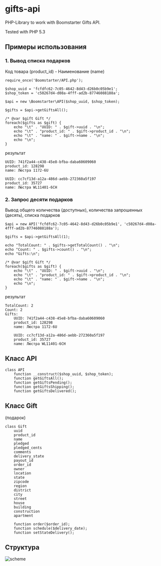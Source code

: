 gifts-api
=========

PHP-Library to work with Boomstarter Gifts API.

Tested with PHP 5.3


## Примеры использования

### 1. Вывод списка подарков

Код товара (product_id) - Наименование (name)

    require_once('Boomstarter/API.php');

    $shop_uuid = 'fcfdfc62-7c05-4642-8d43-d26b0c05b9e1';
    $shop_token = 'c50267d4-d08a-4fff-ad2b-87746088188a';
    
    $api = new \Boomstarter\API($shop_uuid, $shop_token);
    
    $gifts = $api->getGiftsAll();
    
    /* @var $gift Gift */
    foreach($gifts as $gift) {
        echo "\t" . "UUID: " . $gift->uuid . "\n";
        echo "\t" . "product_id: " . $gift->product_id . "\n";
        echo "\t" . "name: " . $gift->name . "\n";
        echo "\n";
    }
    
результат

	UUID: 741f2a44-c438-45e8-bfba-daba60609060
	product_id: 128298
	name: Люстра 1172-6U

	UUID: cc7cf13d-a12a-486d-aebb-272360a5f197
	product_id: 35727
	name: Люстра WL11401-6CH
	

### 2. Запрос десяти подарков

Вывод общего количества (доступных), количества запрошенных (десять), списка подарков

    $api = new API('fcfdfc62-7c05-4642-8d43-d26b0c05b9e1', 'c50267d4-d08a-4fff-ad2b-87746088188a');
    
    $gifts = $api->getGiftsAll(1);
    
    echo "TotalCount: " . $gifts->getTotalCount() . "\n";
    echo "Count: " . $gifts->count() . "\n";
    echo "Gifts:\n";
    
    /* @var $gift Gift */
    foreach($gifts as $gift) {
        echo "\t" . "UUID: " . $gift->uuid . "\n";
        echo "\t" . "product_id: " . $gift->product_id . "\n";
        echo "\t" . "name: " . $gift->name . "\n";
        echo "\n";
    }

результат

    TotalCount: 2
    Count: 2
    Gifts:
	    UUID: 741f2a44-c438-45e8-bfba-daba60609060
	    product_id: 128298
	    name: Люстра 1172-6U

	    UUID: cc7cf13d-a12a-486d-aebb-272360a5f197
	    product_id: 35727
	    name: Люстра WL11401-6CH

    
## Класс API

    class API
        function __construct($shop_uuid, $shop_token);
        function getGiftsAll();
        function getGiftsPending();
        function getGiftsShipping();
        function getGiftsDelivered();

## Класс Gift

(подарок)

    class Gift
        uuid
        product_id
        name
        pledged
        pledged_cents
        comments
        delivery_state
        payout_id
        order_id
        owner
        location
        state
        zipcode
        region
        district
        city
        street
        house
        building
        construction
        apartment
        
        function order($order_id);
        function schedule($delivery_date);
        function setStateDelivery();
        
## Структура

![scheme](https://raw2.github.com/boomstarterru/gifts-api/master/doc/scheme.jpg)

